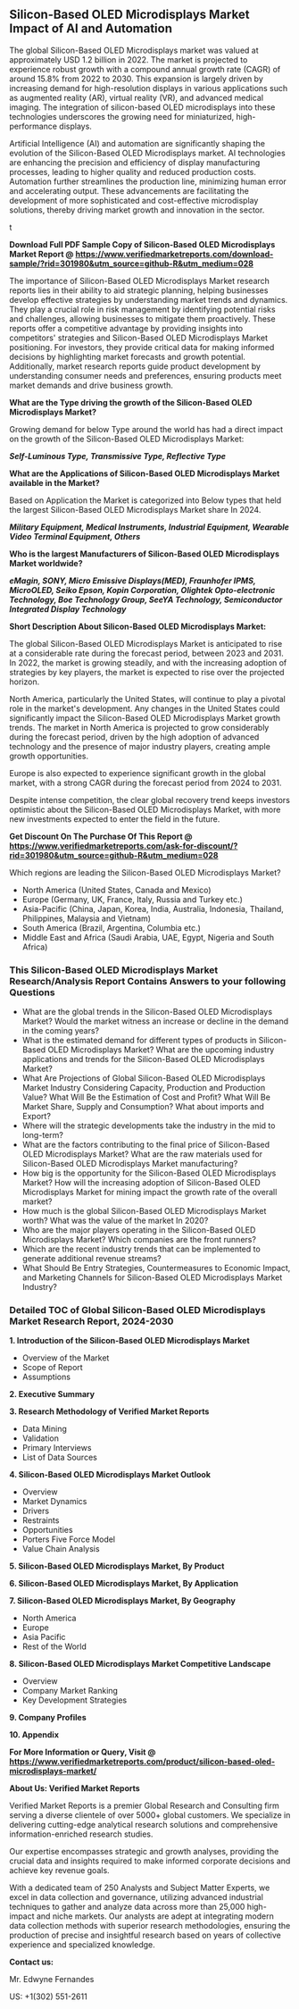<h2>Silicon-Based OLED Microdisplays Market Impact of AI and Automation</h2><p>The global Silicon-Based OLED Microdisplays market was valued at approximately USD 1.2 billion in 2022. The market is projected to experience robust growth with a compound annual growth rate (CAGR) of around 15.8% from 2022 to 2030. This expansion is largely driven by increasing demand for high-resolution displays in various applications such as augmented reality (AR), virtual reality (VR), and advanced medical imaging. The integration of silicon-based OLED microdisplays into these technologies underscores the growing need for miniaturized, high-performance displays.</p><p>Artificial Intelligence (AI) and automation are significantly shaping the evolution of the Silicon-Based OLED Microdisplays market. AI technologies are enhancing the precision and efficiency of display manufacturing processes, leading to higher quality and reduced production costs. Automation further streamlines the production line, minimizing human error and accelerating output. These advancements are facilitating the development of more sophisticated and cost-effective microdisplay solutions, thereby driving market growth and innovation in the sector.</p>t</p><p id="" class=""><strong>Download Full PDF Sample Copy of Silicon-Based OLED Microdisplays Market Report @ <a href="https://www.verifiedmarketreports.com/download-sample/?rid=301980&utm_source=github-R&utm_medium=028" target="_blank">https://www.verifiedmarketreports.com/download-sample/?rid=301980&utm_source=github-R&utm_medium=028</a></strong></p><p>The importance of&nbsp;Silicon-Based OLED Microdisplays Market research reports lies in their ability to aid strategic planning, helping businesses develop effective strategies by understanding market trends and dynamics. They play a crucial role in risk management by identifying potential risks and challenges, allowing businesses to mitigate them proactively. These reports offer a competitive advantage by providing insights into competitors' strategies and Silicon-Based OLED Microdisplays Market positioning. For investors, they provide critical data for making informed decisions by highlighting market forecasts and growth potential. Additionally, market research reports guide product development by understanding consumer needs and preferences, ensuring products meet market demands and drive business growth.</p><p><strong>What are the&nbsp;Type driving the growth of the Silicon-Based OLED Microdisplays Market?</strong></p><p id="" class="">Growing demand for below Type around the world has had a direct impact on the growth of the Silicon-Based OLED Microdisplays Market:</p><em><strong>Self-Luminous Type, Transmissive Type, Reflective Type</strong></em></p><strong>What are the&nbsp;Applications&nbsp;of Silicon-Based OLED Microdisplays Market available in the Market?</strong></p><p id="" class="">Based on Application the Market is categorized into Below types that held the largest Silicon-Based OLED Microdisplays Market share In 2024.</p><em><strong>Military Equipment, Medical Instruments, Industrial Equipment, Wearable Video Terminal Equipment, Others</strong></em></p><strong>Who is the largest Manufacturers of Silicon-Based OLED Microdisplays Market worldwide?</strong></p><p><em><strong>eMagin, SONY, Micro Emissive Displays(MED), Fraunhofer IPMS, MicroOLED, Seiko Epson, Kopin Corporation, Olightek Opto-electronic Technology, Boe Technology Group, SeeYA Technology, Semiconductor Integrated Display Technology</strong></em></p><p id="" class=""><strong>Short Description About Silicon-Based OLED Microdisplays Market:</strong></p><p>The global Silicon-Based OLED Microdisplays Market is anticipated to rise at a considerable rate during the forecast period, between 2023 and 2031. In 2022, the market is growing steadily, and with the increasing adoption of strategies by key players, the market is expected to rise over the projected horizon.</p><p>North America, particularly the United States, will continue to play a pivotal role in the market's development. Any changes in the United States could significantly impact the Silicon-Based OLED Microdisplays Market growth trends. The market in North America is projected to grow considerably during the forecast period, driven by the high adoption of advanced technology and the presence of major industry players, creating ample growth opportunities.</p><p>Europe is also expected to experience significant growth in the global market, with a strong CAGR during the forecast period from 2024 to 2031.</p><p>Despite intense competition, the clear global recovery trend keeps investors optimistic about the Silicon-Based OLED Microdisplays Market, with more new investments expected to enter the field in the future.</p><p id="" class=""><strong>Get Discount On The Purchase Of This Report @ <a href="https://www.verifiedmarketreports.com/ask-for-discount/?rid=301980&utm_source=github-R&utm_medium=028" target="_blank">https://www.verifiedmarketreports.com/ask-for-discount/?rid=301980&utm_source=github-R&utm_medium=028</a></strong></p>Which regions are leading the Silicon-Based OLED Microdisplays Market?</p><ul><li>North America (United States, Canada and Mexico)</li><li>Europe (Germany, UK, France, Italy, Russia and Turkey etc.)</li><li>Asia-Pacific (China, Japan, Korea, India, Australia, Indonesia, Thailand, Philippines, Malaysia and Vietnam)</li><li>South America (Brazil, Argentina, Columbia etc.)</li><li>Middle East and Africa (Saudi Arabia, UAE, Egypt, Nigeria and South Africa)</li></ul><h3 id="" class="">This Silicon-Based OLED Microdisplays Market Research/Analysis Report Contains Answers to your following Questions</h3><ul><li>What are the global trends in the Silicon-Based OLED Microdisplays Market? Would the market witness an increase or decline in the demand in the coming years?</li><li>What is the estimated demand for different types of products in Silicon-Based OLED Microdisplays Market? What are the upcoming industry applications and trends for the Silicon-Based OLED Microdisplays Market?</li><li>What Are Projections of Global Silicon-Based OLED Microdisplays Market Industry Considering Capacity, Production and Production Value? What Will Be the Estimation of Cost and Profit? What Will Be Market Share, Supply and Consumption? What about imports and Export?</li><li>Where will the strategic developments take the industry in the mid to long-term?</li><li>What are the factors contributing to the final price of Silicon-Based OLED Microdisplays Market? What are the raw materials used for Silicon-Based OLED Microdisplays Market manufacturing?</li><li>How big is the opportunity for the Silicon-Based OLED Microdisplays Market? How will the increasing adoption of Silicon-Based OLED Microdisplays Market for mining impact the growth rate of the overall market?</li><li>How much is the global Silicon-Based OLED Microdisplays Market worth? What was the value of the market In 2020?</li><li>Who are the major players operating in the Silicon-Based OLED Microdisplays Market? Which companies are the front runners?</li><li>Which are the recent industry trends that can be implemented to generate additional revenue streams?</li><li>What Should Be Entry Strategies, Countermeasures to Economic Impact, and Marketing Channels for Silicon-Based OLED Microdisplays Market Industry?</li></ul><h3 id="" class="">Detailed TOC of Global Silicon-Based OLED Microdisplays Market Research Report, 2024-2030</h3><p id="" class=""><strong>1. Introduction of the Silicon-Based OLED Microdisplays Market</strong></p><ul><li>Overview of the Market</li><li>Scope of Report</li><li>Assumptions</li></ul><p id="" class=""><strong>2. Executive Summary</strong></p><p id="" class=""><strong>3. Research Methodology of Verified Market Reports</strong></p><ul><li>Data Mining</li><li>Validation</li><li>Primary Interviews</li><li>List of Data Sources</li></ul><p id="" class=""><strong>4. Silicon-Based OLED Microdisplays Market Outlook</strong></p><ul><li>Overview</li><li>Market Dynamics</li><li>Drivers</li><li>Restraints</li><li>Opportunities</li><li>Porters Five Force Model</li><li>Value Chain Analysis</li></ul><p id="" class=""><strong>5. Silicon-Based OLED Microdisplays Market, By Product</strong></p><p id="" class=""><strong>6. Silicon-Based OLED Microdisplays Market, By Application</strong></p><p id="" class=""><strong>7. Silicon-Based OLED Microdisplays Market, By Geography</strong></p><ul><li>North America</li><li>Europe</li><li>Asia Pacific</li><li>Rest of the World</li></ul><p id="" class=""><strong>8. Silicon-Based OLED Microdisplays Market Competitive Landscape</strong></p><ul><li>Overview</li><li>Company Market Ranking</li><li>Key Development Strategies</li></ul><p id="" class=""><strong>9. Company Profiles</strong></p><p id="" class=""><strong>10. Appendix</strong></p><p id="" class=""><strong>For More Information or Query, Visit @ <a href="https://www.verifiedmarketreports.com/product/silicon-based-oled-microdisplays-market/" target="_blank">https://www.verifiedmarketreports.com/product/silicon-based-oled-microdisplays-market/</a></strong></p><p id="" class=""><strong>About Us: Verified Market Reports</strong></p><p id="" class="">Verified Market Reports is a premier Global Research and Consulting firm serving a diverse clientele of over 5000+ global customers. We specialize in delivering cutting-edge analytical research solutions and comprehensive information-enriched research studies.</p><p id="" class="">Our expertise encompasses strategic and growth analyses, providing the crucial data and insights required to make informed corporate decisions and achieve key revenue goals.</p><p id="" class="">With a dedicated team of 250 Analysts and Subject Matter Experts, we excel in data collection and governance, utilizing advanced industrial techniques to gather and analyze data across more than 25,000 high-impact and niche markets. Our analysts are adept at integrating modern data collection methods with superior research methodologies, ensuring the production of precise and insightful research based on years of collective experience and specialized knowledge.</p><p id="" class=""><strong>Contact us:</strong></p><p id="" class="">Mr. Edwyne Fernandes</p><p id="" class="">US: +1(302) 551-2611</p>